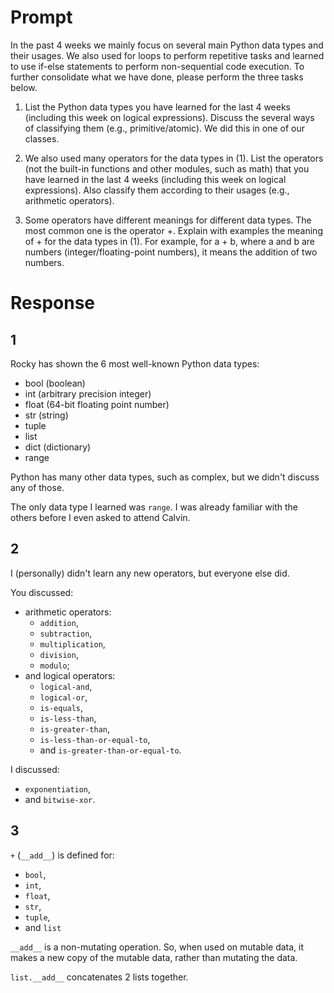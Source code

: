 # Prompt
In the past 4 weeks we mainly focus on several main Python data types and their usages. We also used for loops to perform repetitive tasks and learned to use if-else statements to perform non-sequential code execution. To further consolidate what we have done, please perform the three tasks below. 

1. List the Python data types you have learned for the last 4 weeks (including this week on logical expressions). Discuss the several ways of classifying them (e.g., primitive/atomic). We did this in one of our classes.

2. We also used many operators for the data types in (1). List the operators (not the built-in functions and other modules, such as math) that you have learned in the last 4 weeks (including this week on logical expressions). Also classify them according to their usages (e.g., arithmetic operators).

3. Some operators have different meanings for different data types. The most common one is the operator +. Explain with examples the meaning of + for the data types in (1). For example, for a + b, where a and b are numbers (integer/floating-point numbers), it means the addition of two numbers.

# Response
## 1
Rocky has shown the 6 most well-known Python data types:
* bool (boolean)
* int (arbitrary precision integer)
* float (64-bit floating point number)
* str (string)
* tuple
* list
* dict (dictionary)
* range

Python has many other data types, such as complex, but we didn't discuss any of those.

The only data type I learned was `range`. I was already familiar with the others before I even asked to attend Calvin.

## 2
I (personally) didn't learn any new operators, but everyone else did.

You discussed:
* arithmetic operators:
  * `addition`,
  * `subtraction`,
  * `multiplication`,
  * `division`,
  * `modulo`;
* and logical operators:
  * `logical-and`,
  * `logical-or`,
  * `is-equals`,
  * `is-less-than`,
  * `is-greater-than`,
  * `is-less-than-or-equal-to`,
  * and `is-greater-than-or-equal-to`.

I discussed:
* `exponentiation`,
* and `bitwise-xor`.

## 3
`+` (`__add__`) is defined for:
* `bool`,
* `int`,
* `float`,
* `str`,
* `tuple`,
* and `list`

`__add__` is a non-mutating operation. So, when used on mutable data, it makes a new copy of the mutable data, rather than mutating the data.

`list.__add__` concatenates 2 lists together.




